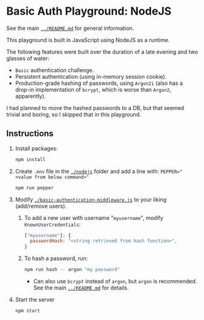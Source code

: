# Basic Auth Playground: NodeJS

See the main [`../README.md`](../README.md) for general information.

This playground is built in JavaScript using NodeJS as a runtime.

The following features were built over the duration of a late evening and two glasses of water:

- `Basic` authentication challenge.
- Persistent authentication (using in-memory session cookie).
- Production-grade hashing of passwords, using `Argon2i` (also has a drop-in implementation of `bcrypt`, which is worse than `Argon2`, apparently).

I had planned to move the hashed passwords to a DB, but that seemed trivial and boring, so I skipped that in this playground.

## Instructions

1. Install packages:

   ```powershell
   npm install
   ```

1. Create `.env` file in the [`./nodejs`](./) folder and add a line with: `PEPPER="<value from below command>"`

   ```powershell
   npm run pepper
   ```

1. Modify [`./basic-authentication-middleware.js`](./basic-authentication-middleware.js) to your liking (add/remove users).

   1. To add a new user with username "`myusername`", modify `KnownUserCredentials`:
      ```javascript
      ["myusername"]: {
        passwordHash: "<string retrieved from hash function>",
      }
      ```
   1. To hash a password, run:

      ```powershell
      npm run hash -- argon "my password"
      ```

      - Can also use `bcrypt` instead of `argon`, but `argon` is recommended. See the main [`../README.md`](../README.md) for details.

1. Start the server

   ```powershell
   npm start
   ```

